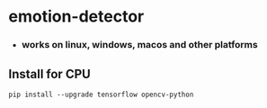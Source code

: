 # emotion-detector
* ### works on linux, windows, macos and other platforms


## Install for CPU
```
pip install --upgrade tensorflow opencv-python
```
